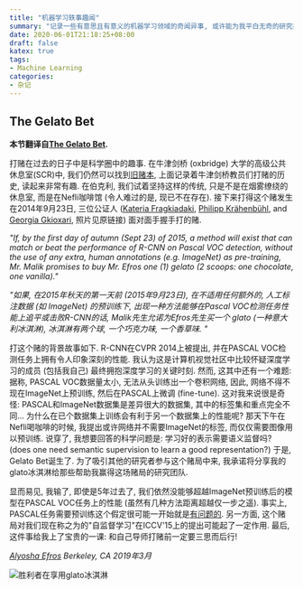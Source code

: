```yaml
---
title: "机器学习轶事趣闻"
summary: "记录一些有意思且有意义的机器学习领域的奇闻异事, 或许能为我平白无奇的研究找些乐子."
date: 2020-06-01T21:18:25+08:00
draft: false
katex: true
tags:
- Machine Learning
categories:
- 杂记
---
```


## The Gelato Bet

**本节翻译自[The Gelato Bet](https://people.eecs.berkeley.edu/~efros/gelato_bet.html).**

打赌在过去的日子中是科学圈中的趣事. 在牛津剑桥 (oxbridge) 大学的高级公共休息室(SCR)中, 我们仍然可以找到[旧赌本](https://exetercollegespecialcollections.com/tag/betting-books/), 上面记录着牛津剑桥教员们打赌的历史, 读起来非常有趣. 在伯克利, 我们试着坚持这样的传统, 只是不是在烟雾缭绕的休息室, 而是在Nefli咖啡馆 (令人难过的是, 现已不在存在). 接下来打得这个赌发生在2014年9月23日, 三位公证人 ([Kateria Fragkiadaki](https://www.cs.cmu.edu/~katef/), [Philipp Krähenbühl](http://www.philkr.net/), and [Georgia Gkioxari](https://gkioxari.github.io/), 照片见原链接) 面对面手握手打的赌.

*"If, by the first day of autumn (Sept 23) of 2015, a method will exist that can match or beat the performance of R-CNN on Pascal VOC detection, without the use of any extra, human annotations (e.g. ImageNet) as pre-training, Mr. Malik promises to buy Mr. Efros one (1) gelato (2 scoops: one chocolate, one vanilla)."*

*"如果, 在2015年秋天的第一天前 (2015年9月23日), 在不适用任何额外的, 人工标注数据 (如 ImageNet) 的预训练下, 出现一种方法能够在Pascal VOC检测任务性能上追平或击败R-CNN的话, Malik先生允诺为Efros先生买一个 glato (一种意大利冰淇淋), 冰淇淋有两个球, 一个巧克力味, 一个香草味. "*

打这个赌的背景故事如下. R-CNN在CVPR 2014上被提出, 并在PASCAL VOC检测任务上拥有令人印象深刻的性能. 我认为这是计算机视觉社区中比较怀疑深度学习的成员 (包括我自己) 最终拥抱深度学习的关键时刻. 然而, 这其中还有一个难题: 据称, PASCAL VOC数据量太小, 无法从头训练出一个卷积网络, 因此, 网络不得不现在ImageNet上预训练, 然后在PASCAL上微调 (fine-tune). 这对我来说很是奇怪: PASCAL和ImageNet数据集是差异很大的数据集, 其中的标签集和重点完全不同... 为什么在已个数据集上训练会有利于另一个数据集上的性能呢? 那天下午在Nefli喝咖啡的时候, 我提出或许网络并不需要ImageNet的标签, 而仅仅需要图像用以预训练. 说穿了, 我想要回答的科学问题是: 学习好的表示需要语义监督吗? (does one need semantic supervision to learn a good representation?) 于是, Gelato Bet诞生了. 为了吸引其他的研究者参与这个赌局中来, 我承诺将分享我的glato冰淇淋给那些帮助我赢得这场赌局的研究团队.

显而易见, 我输了, 即使是5年过去了, 我们依然没能够超越ImageNet预训练后的模型在PASCAL VOC任务上的性能 (虽然有几种方法距离超越仅一步之遥). 事实上, PASCAL任务需要预训练这个假定很可能一开始就是[有问题的](https://arxiv.org/abs/1708.01241). 另一方面, 这个赌局对我们现在称之为的"自监督学习"在ICCV'15上的提出可能起了一定作用. 最后, 这件事给我上了宝贵的一课: 和自己导师打赌前一定要三思而后行!



*[Alyosha Efros](https://people.eecs.berkeley.edu/~efros/)
Berkeley, CA
2019年3月*



![胜利者在享用glato冰淇淋](https://people.eecs.berkeley.edu/~efros/img/malik_gelato.jpg "Efros在享用他的双球冰淇淋")


